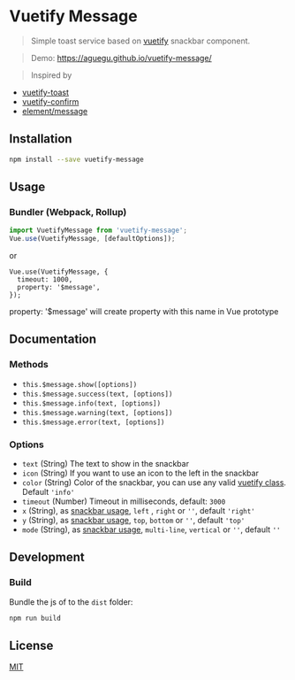 # Vuetify Message

> Simple toast service based on [vuetify](https://github.com/vuetifyjs/vuetify) snackbar component.

> Demo: https://aguegu.github.io/vuetify-message/

> Inspired by
- [vuetify-toast](https://github.com/pzs/vuetify-toast)
- [vuetify-confirm](https://github.com/yariksav/vuetify-confirm)
- [element/message](https://github.com/ElemeFE/element/tree/master/packages/message)

## Installation

```bash
npm install --save vuetify-message
```

## Usage

### Bundler (Webpack, Rollup)

```js
import VuetifyMessage from 'vuetify-message';
Vue.use(VuetifyMessage, [defaultOptions]);
```
or
```
Vue.use(VuetifyMessage, {
  timeout: 1000,
  property: '$message',
});
```
property: '$message' will create property with this name in Vue prototype

## Documentation

### Methods

- `this.$message.show([options])`
- `this.$message.success(text, [options])`
- `this.$message.info(text, [options])`
- `this.$message.warning(text, [options])`
- `this.$message.error(text, [options])`

### Options

- `text` (String) The text to show in the snackbar
- `icon` (String) If you want to use an icon to the left in the snackbar
- `color` (String) Color of the snackbar, you can use any valid [vuetify class](https://vuetifyjs.com/style/colors). Default `'info'`
- `timeout` (Number) Timeout in milliseconds, default: `3000`
- `x` (String), as [snackbar usage](https://vuetifyjs.com/en/components/snackbars#usage), `left` , `right` or `''`, default `'right'`
- `y` (String), as [snackbar usage](https://vuetifyjs.com/en/components/snackbars#usage), `top`, `bottom` or `''`, default `'top'`
- `mode` (String), as [snackbar usage](https://vuetifyjs.com/en/components/snackbars#usage), `multi-line`, `vertical` or `''`, default `''`

## Development

### Build

Bundle the js of to the `dist` folder:

```bash
npm run build
```

## License

[MIT](http://opensource.org/licenses/MIT)
